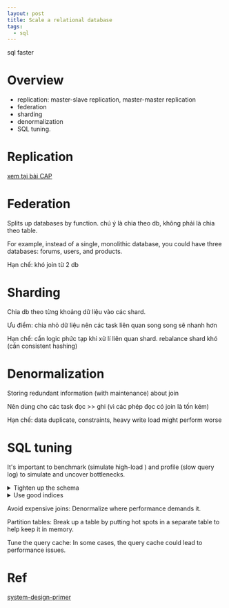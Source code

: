 ```yaml
---
layout: post
title: Scale a relational database
tags:
  - sql
---
```


sql faster

# Overview

- replication: master-slave replication, master-master replication
- federation
- sharding
- denormalization
- SQL tuning.

# Replication

[xem tại bài CAP]()

# Federation

Splits up databases by function. chú ý là chia theo db, không phải là chia theo table.

For example, instead of a single, monolithic database, you could have three databases: forums, users, and products.

Hạn chế: khó join từ 2 db

# Sharding

Chia db theo từng khoảng dữ liệu vào các shard.

Ưu điểm: chia nhỏ dữ liệu nên các task liên quan song song sẽ nhanh hơn

Hạn chế: cần logic phức tạp khi xử lí liên quan shard. rebalance shard khó (cần consistent hashing)

# Denormalization

Storing redundant information (with maintenance) about join

Nên dùng cho các task đọc >> ghi (vì các phép đọc có join là tốn kém)

Hạn chế: data duplicate, constraints, heavy write load might perform worse

# SQL tuning


It's important to benchmark (simulate high-load ) and profile (slow query log) to simulate and uncover bottlenecks.

<details>
<summary>Tighten up the schema</summary>

- MySQL dumps to disk in contiguous blocks for fast access.
- Use CHAR instead of VARCHAR for fixed-length fields.CHAR effectively allows for fast, random access, whereas with VARCHAR, you must find the end of a string before moving onto the next one.
- Use TEXT for large blocks of text such as blog posts. TEXT also allows for boolean searches. Using a TEXT field results in storing a pointer on disk that is used to locate the text block.
- Use INT for larger numbers up to 2^32 or 4 billion.
- Use DECIMAL for currency to avoid floating point representation errors.
- Avoid storing large BLOBS, store the location of where to get the object instead.
- VARCHAR(255) is the largest number of characters that can be counted in an 8 bit number, often maximizing the use of a byte in some RDBMS.
- Set the NOT NULL constraint where applicable to improve search performance.
</details>
<details>
<summary>Use good indices</summary>

- Columns that you are querying (SELECT, GROUP BY, ORDER BY, JOIN) could be faster with indices.
- Indices are usually represented as self-balancing B-tree that keeps data sorted and allows searches, sequential access, insertions, and deletions in logarithmic time.
- Placing an index can keep the data in memory, requiring more space.
- Writes could also be slower since the index also needs to be updated.
- When loading large amounts of data, it might be faster to disable indices, load the data, then rebuild the indices.
</details>

Avoid expensive joins: Denormalize where performance demands it.

Partition tables: Break up a table by putting hot spots in a separate table to help keep it in memory.

Tune the query cache: In some cases, the query cache could lead to performance issues.



# Ref 

[system-design-primer](https://github.com/donnemartin/system-design-primer?tab=readme-ov-file#relational-database-management-system-rdbms)




